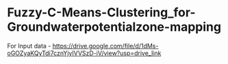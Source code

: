 # Fuzzy-C-Means-Clustering_for-Groundwaterpotentialzone-mapping
For Input data - https://drive.google.com/file/d/1dMs-oGOZyaKQyTdi7cznYjyIVVSzD-iV/view?usp=drive_link
